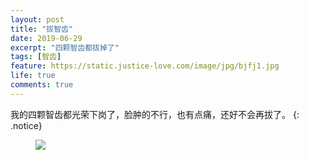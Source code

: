 ```yaml
---
layout: post
title: "拔智齿"
date: 2019-06-29
excerpt: "四颗智齿都拔掉了"
tags: [智齿]
feature: https://static.justice-love.com/image/jpg/bjfj1.jpg
life: true
comments: true
---
```

我的四颗智齿都光荣下岗了，脸肿的不行，也有点痛，还好不会再拔了。
{: .notice}
<figure>
    <img src="{{ site.staticUrl }}/yanyan/image/bazhichi.jpg?imageMogr2/auto-orient" />
</figure>
